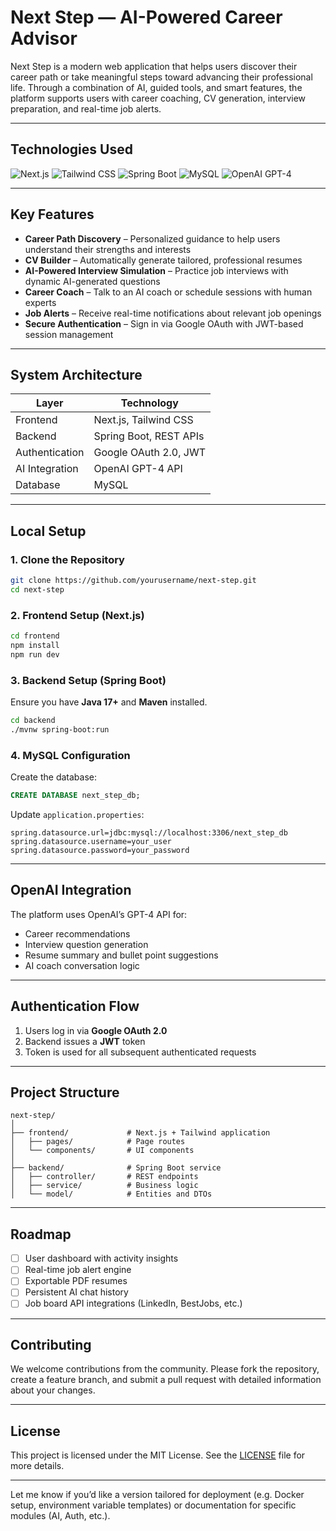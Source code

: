 # Next Step — AI-Powered Career Advisor

Next Step is a modern web application that helps users discover their career path or take meaningful steps toward advancing their professional life. Through a combination of AI, guided tools, and smart features, the platform supports users with career coaching, CV generation, interview preparation, and real-time job alerts.

---

## Technologies Used

![Next.js](https://img.shields.io/badge/Next.js-000000?style=flat-square)
![Tailwind CSS](https://img.shields.io/badge/Tailwind_CSS-38B2AC?style=flat-square)
![Spring Boot](https://img.shields.io/badge/Spring_Boot-6DB33F?style=flat-square)
![MySQL](https://img.shields.io/badge/MySQL-8.0-blue?style=flat-square)
![OpenAI GPT-4](https://img.shields.io/badge/OpenAI-GPT--4-FFB000?style=flat-square)

---

## Key Features

* **Career Path Discovery** – Personalized guidance to help users understand their strengths and interests
* **CV Builder** – Automatically generate tailored, professional resumes
* **AI-Powered Interview Simulation** – Practice job interviews with dynamic AI-generated questions
* **Career Coach** – Talk to an AI coach or schedule sessions with human experts
* **Job Alerts** – Receive real-time notifications about relevant job openings
* **Secure Authentication** – Sign in via Google OAuth with JWT-based session management

---

## System Architecture

| Layer          | Technology             |
| -------------- | ---------------------- |
| Frontend       | Next.js, Tailwind CSS  |
| Backend        | Spring Boot, REST APIs |
| Authentication | Google OAuth 2.0, JWT  |
| AI Integration | OpenAI GPT-4 API       |
| Database       | MySQL                  |

---

## Local Setup

### 1. Clone the Repository

```bash
git clone https://github.com/yourusername/next-step.git
cd next-step
```

### 2. Frontend Setup (Next.js)

```bash
cd frontend
npm install
npm run dev
```

### 3. Backend Setup (Spring Boot)

Ensure you have **Java 17+** and **Maven** installed.

```bash
cd backend
./mvnw spring-boot:run
```

### 4. MySQL Configuration

Create the database:

```sql
CREATE DATABASE next_step_db;
```

Update `application.properties`:

```properties
spring.datasource.url=jdbc:mysql://localhost:3306/next_step_db
spring.datasource.username=your_user
spring.datasource.password=your_password
```

---

## OpenAI Integration

The platform uses OpenAI’s GPT-4 API for:

* Career recommendations
* Interview question generation
* Resume summary and bullet point suggestions
* AI coach conversation logic

---

## Authentication Flow

1. Users log in via **Google OAuth 2.0**
2. Backend issues a **JWT** token
3. Token is used for all subsequent authenticated requests

---

## Project Structure

```
next-step/
│
├── frontend/             # Next.js + Tailwind application
│   ├── pages/            # Page routes
│   └── components/       # UI components
│
├── backend/              # Spring Boot service
│   ├── controller/       # REST endpoints
│   ├── service/          # Business logic
│   └── model/            # Entities and DTOs
```

---

## Roadmap

* [ ] User dashboard with activity insights
* [ ] Real-time job alert engine
* [ ] Exportable PDF resumes
* [ ] Persistent AI chat history
* [ ] Job board API integrations (LinkedIn, BestJobs, etc.)

---

## Contributing

We welcome contributions from the community. Please fork the repository, create a feature branch, and submit a pull request with detailed information about your changes.

---

## License

This project is licensed under the MIT License. See the [LICENSE](LICENSE) file for more details.

---

Let me know if you’d like a version tailored for deployment (e.g. Docker setup, environment variable templates) or documentation for specific modules (AI, Auth, etc.).
